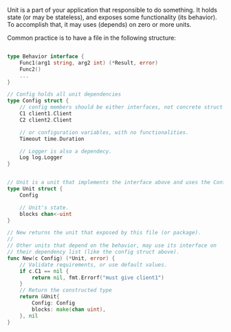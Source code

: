 Unit is a part of your application that responsible to do something.
It holds state (or may be stateless), and exposes some functionality (its behavior).
To accomplish that, it may uses (depends) on zero or more units.

Common practice is to have a file in the following structure:

```go

type Behavior interface {
	Func1(arg1 string, arg2 int) (*Result, error)
	Func2()
	...
}

// Config holds all unit dependencies
type Config struct {
	// config members should be either interfaces, not concrete struct with functions:
	C1 client1.Client
	C2 client2.Client

	// or configuration variables, with no functionalities.
	Timeout time.Duration

	// Logger is also a dependecy.
	Log log.Logger
}


// Unit is a unit that implements the interface above and uses the Config to do so.
type Unit struct {
	Config

	// Unit's state.
	blocks chan<-uint
}

// New returns the unit that exposed by this file (or package).
//
// Other units that depend on the behavior, may use its interface on
// their dependency list (like the config struct above).
func New(c Config) (*Unit, error) {
	// Validate requirements, or use default values.
	if c.C1 == nil {
		return nil, fmt.Errorf("must give client1")
	}
	// Return the constructed type
	return &Unit{
		Config: Config
		blocks: make(chan uint),
	}, nil
}
```
